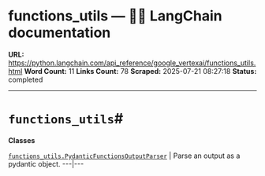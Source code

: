 # functions_utils — 🦜🔗 LangChain  documentation

**URL:** https://python.langchain.com/api_reference/google_vertexai/functions_utils.html
**Word Count:** 11
**Links Count:** 78
**Scraped:** 2025-07-21 08:27:18
**Status:** completed

---

# `functions_utils`\#

**Classes**

[`functions_utils.PydanticFunctionsOutputParser`](https://python.langchain.com/api_reference/google_vertexai/functions_utils/langchain_google_vertexai.functions_utils.PydanticFunctionsOutputParser.html#langchain_google_vertexai.functions_utils.PydanticFunctionsOutputParser "langchain_google_vertexai.functions_utils.PydanticFunctionsOutputParser") | Parse an output as a pydantic object.   ---|---